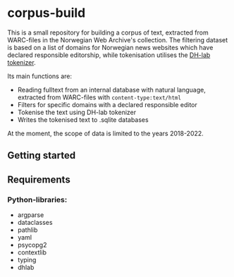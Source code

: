 # corpus-build

This is a small repository for building a corpus of text, extracted from WARC-files in the Norwegian Web Archive's collection. The filtering dataset is based on a list of domains for Norwegian news websites which have declared responsible editorship, while tokenisation utilises the [DH-lab tokenizer](https://github.com/NationalLibraryOfNorway/DHLAB/blob/main/dhlab/text/nbtokenizer.py). 

Its main functions are:
- Reading fulltext from an internal database with natural language, extracted from WARC-files with `content-type:text/html`
- Filters for specific domains with a declared responsible editor
- Tokenise the text using DH-lab tokenizer
- Writes the tokenised text to .sqlite databases

At the moment, the scope of data is limited to the years 2018-2022.

## Getting started




## Requirements

### Python-libraries:
- argparse
- dataclasses
- pathlib
- yaml
- psycopg2
- contextlib
- typing
- dhlab